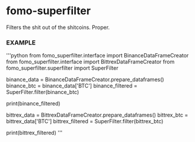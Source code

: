 # fomo-superfilter
Filters the shit out of the shitcoins. Proper.

### EXAMPLE
'''python
from fomo_superfilter.interface import BinanceDataFrameCreator
from fomo_superfilter.interface import BittrexDataFrameCreator
from fomo_superfilter.superfilter import SuperFilter

binance_data = BinanceDataFrameCreator.prepare_dataframes()
binance_btc = binance_data['BTC']
binance_filtered = SuperFilter.filter(binance_btc)

print(binance_filtered)

bittrex_data = BittrexDataFrameCreator.prepare_dataframes()
bittrex_btc = bittrex_data['BTC']
bittrex_filtered = SuperFilter.filter(bittrex_btc)

print(bittrex_filtered)
'''

